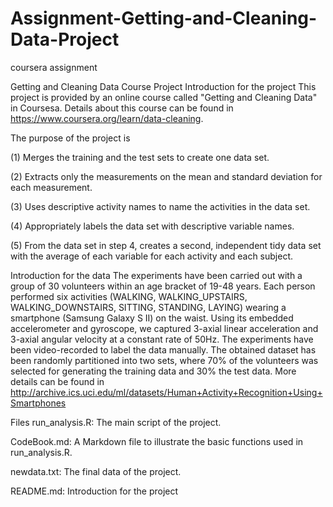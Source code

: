 # Assignment-Getting-and-Cleaning-Data-Project
coursera assignment 

Getting and Cleaning Data Course Project
Introduction for the project
This project is provided by an online course called "Getting and Cleaning Data" in Coursesa. Details about this course can be found in https://www.coursera.org/learn/data-cleaning.

The purpose of the project is

(1) Merges the training and the test sets to create one data set.

(2) Extracts only the measurements on the mean and standard deviation for each measurement.

(3) Uses descriptive activity names to name the activities in the data set.

(4) Appropriately labels the data set with descriptive variable names.

(5) From the data set in step 4, creates a second, independent tidy data set with the average of each variable for each activity and each subject.

Introduction for the data
The experiments have been carried out with a group of 30 volunteers within an age bracket of 19-48 years. Each person performed six activities (WALKING, WALKING_UPSTAIRS, WALKING_DOWNSTAIRS, SITTING, STANDING, LAYING) wearing a smartphone (Samsung Galaxy S II) on the waist. Using its embedded accelerometer and gyroscope, we captured 3-axial linear acceleration and 3-axial angular velocity at a constant rate of 50Hz. The experiments have been video-recorded to label the data manually. The obtained dataset has been randomly partitioned into two sets, where 70% of the volunteers was selected for generating the training data and 30% the test data. More details can be found in http://archive.ics.uci.edu/ml/datasets/Human+Activity+Recognition+Using+Smartphones

Files
run_analysis.R: The main script of the project.

CodeBook.md: A Markdown file to illustrate the basic functions used in run_analysis.R.

newdata.txt: The final data of the project.

README.md: Introduction for the project

